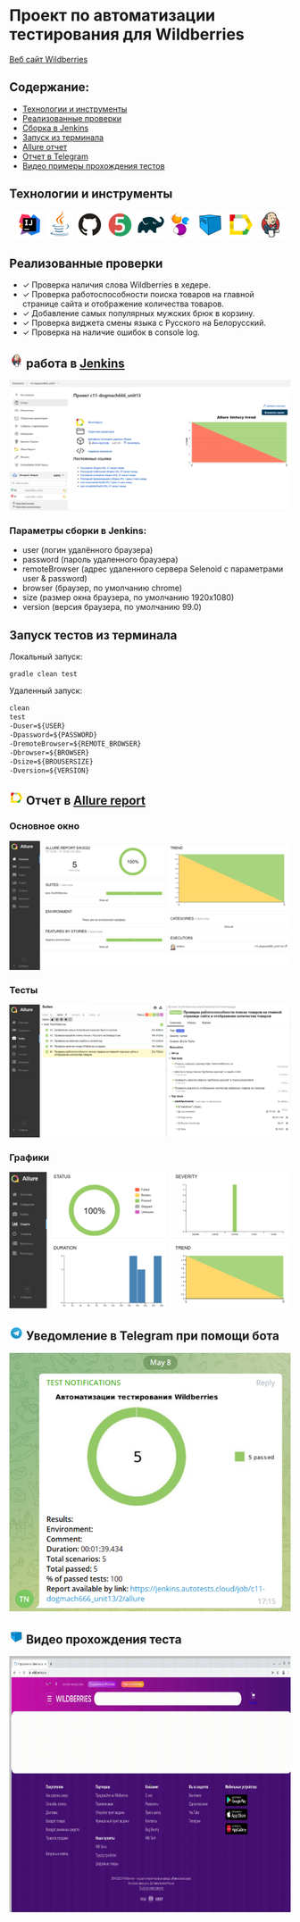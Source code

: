 # Проект по автоматизации тестирования для Wildberries
<a target="_blank" href="https://www.wildberries.ru">Веб сайт Wildberries</a>

## Содержание:

- [Технологии и инструменты](#технологии-и-инструменты)
- [Реализованные проверки](#реализованные-проверки)
- [Сборка в Jenkins](#параметры-сборки-в-jenkins)
- [Запуск из терминала](#запуск-тестов-из-терминала)
- [Allure отчет](#-отчет-в-allure-report)
- [Отчет в Telegram](#-уведомление-в-telegram-при-помощи-бота)
- [Видео примеры прохождения тестов](#-видео-прохождения-теста)

## Технологии и инструменты

<p align="center">
<a href="https://www.jetbrains.com/idea/"><img src="images/logo/Idea.svg" width="50" height="50"  alt="IDEA"/></a>
<a href="https://www.java.com/"><img src="images/logo/Java.svg" width="50" height="50"  alt="Java"/></a>
<a href="https://github.com/"><img src="images/logo/GitHub.svg" width="50" height="50"  alt="Github"/></a>
<a href="https://junit.org/junit5/"><img src="images/logo/Junit5.svg" width="50" height="50"  alt="JUnit 5"/></a>
<a href="https://gradle.org/"><img src="images/logo/Gradle.svg" width="50" height="50"  alt="Gradle"/></a>
<a href="https://selenide.org/"><img src="images/logo/Selenide.svg" width="50" height="50"  alt="Selenide"/></a>
<a href="https://aerokube.com/selenoid/"><img src="images/logo/Selenoid.svg" width="50" height="50"  alt="Selenoid"/></a>
<a href="https://github.com/allure-framework/allure2"><img src="images/logo/Allure.svg" width="50" height="50"  alt="Allure"/></a>
<a href="https://www.jenkins.io/"><img src="images/logo/Jenkins.svg" width="50" height="50"  alt="Jenkins"/></a>
</p>

## Реализованные проверки

- ✓ Проверка наличия слова Wildberries в хедере.
- ✓ Проверка работоспособности поиска товаров на главной странице сайта и отображение количества товаров.
- ✓ Добавление самых популярных мужских брюк в корзину.
- ✓ Проверка виджета смены языка с Русского на Белорусский.
- ✓ Проверка на наличие ошибок в console log.

## <img src="images/logo/Jenkins.svg" width="25" height="25"  alt="Jenkins"/></a> работа в <a target="_blank" href="https://jenkins.autotests.cloud/job/c11-dogmach666_unit13/"> Jenkins </a>
<p align="center">
<a href="https://jenkins.autotests.cloud/job/c11-dogmach666_unit13/"><img src="images/screenshots/Screenshot_1.png" alt="Jenkins"/></a>
</p>

### Параметры сборки в Jenkins:

- user (логин удалённого браузера)
- password (пароль удаленного браузера)
- remoteBrowser (адрес удаленного сервера Selenoid с параметрами user & password)
- browser (браузер, по умолчанию chrome)
- size (размер окна браузера, по умолчанию 1920x1080)
- version (версия браузера, по умолчанию 99.0)

## Запуск тестов из терминала

Локальный запуск:
```
gradle clean test
```

Удаленный запуск:
```
clean
test
-Duser=${USER}
-Dpassword=${PASSWORD}
-DremoteBrowser=${REMOTE_BROWSER}
-Dbrowser=${BROWSER}
-Dsize=${BROUSERSIZE}
-Dversion=${VERSION}
```

## <img src="images/logo/Allure.svg" width="25" height="25"  alt="Allure"/></a> Отчет в <a target="_blank" href="https://jenkins.autotests.cloud/job/c11-dogmach666_unit13/2/allure/">Allure report</a>

### Основное окно

<p align="center">
<img title="Allure Overview Dashboard" src="images/screenshots/Screenshot_2.png">
</p>

### Тесты

<p align="center">
<img title="Allure Tests" src="images/screenshots/Screenshot_3.png">
</p>

### Графики

<p align="center">
<img title="Allure Graphics" src="images/screenshots/Screenshot_4.png">
</p>

## <img src="images/logo/Telegram.svg" width="25" height="25"  alt="Allure"/></a> Уведомление в Telegram при помощи бота

<p align="center">
<img title="Allure Overview Dashboard" src="images/screenshots/Screenshot_5.png" >
</p>


## <img src="images/logo/Selenoid.svg" width="25" height="25"  alt="Allure"/></a> Видео прохождения теста

<p align="center">
<img title="Selenoid Video" src="images/gif/Gif_1.gif" width="750" height="459"  alt="video"> 
</p>
